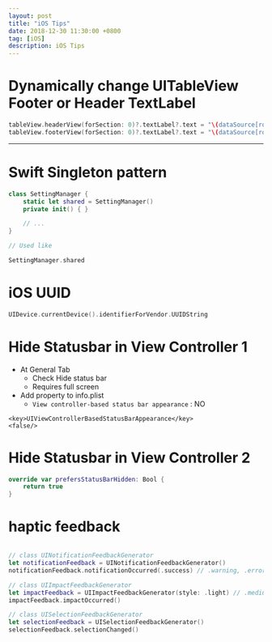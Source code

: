 ```yaml
---
layout: post
title: "iOS Tips"
date: 2018-12-30 11:30:00 +0800
tag: [iOS]
description: iOS Tips
---
```



# Dynamically change UITableView Footer or Header TextLabel

```swift
tableView.headerView(forSection: 0)?.textLabel?.text = "\(dataSource[row])"
tableView.footerView(forSection: 0)?.textLabel?.text = "\(dataSource[row])"
```

---

# Swift Singleton pattern

```swift
class SettingManager {
    static let shared = SettingManager()
    private init() { }

    // ...
}

// Used like

SettingManager.shared
```
# iOS UUID

```swift
UIDevice.currentDevice().identifierForVendor.UUIDString
```

# Hide Statusbar in View Controller 1

- At General Tab
    - Check Hide status bar
    - Requires full screen
- Add property to info.plist
    - `View controller-based status bar appearance` : NO

```
<key>UIViewControllerBasedStatusBarAppearance</key>
<false/>
```

# Hide Statusbar in View Controller 2

```swift
override var prefersStatusBarHidden: Bool {
    return true
}
```

# haptic feedback

```swift

// class UINotificationFeedbackGenerator
let notificationFeedback = UINotificationFeedbackGenerator()
notificationFeedback.notificationOccurred(.success) // .warning, .error

// class UIImpactFeedbackGenerator
let impactFeedback = UIImpactFeedbackGenerator(style: .light) // .medium, .heavy
impactFeedback.impactOccurred()

// class UISelectionFeedbackGenerator
let selectionFeedback = UISelectionFeedbackGenerator()
selectionFeedback.selectionChanged()

```